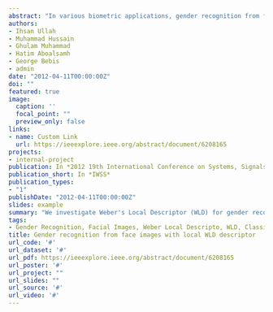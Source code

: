 ```yaml
---
abstract: "In various biometric applications, gender recognition from facial images plays an important role. In this paper, we investigate Weber's Local Descriptor (WLD) for gender recognition. WLD is a texture descriptor that performs better than other similar descriptors but it is holistic due to its very construction. We extend it by introducing local spatial information; divide an image into a number of blocks, calculate WLD descriptor for each block and concatenate them. This spatial WLD descriptor has better discriminatory power. Spatial WLD descriptor has three parameters. Through a large number of experiments performed on FERET database, we report the best combination of these parameters and that our proposed spatial WLD descriptor with simplest classifier gives much better accuracy i.e. 99.08% with lesser algorithmic complexity than state-of-the-art gender recognition approaches."
authors:
- Ihsan Ullah
- Muhammad Hussain
- Ghulam Muhammad
- Hatim Aboalsamh
- George Bebis
- admin
date: "2012-04-11T00:00:00Z"
doi: ""
featured: true
image:
  caption: ''
  focal_point: ""
  preview_only: false
links:
- name: Custom Link
  url: https://ieeexplore.ieee.org/abstract/document/6208165
projects:
- internal-project
publication: In *2012 19th International Conference on Systems, Signals and Image Processing (IWSS 12)*
publication_short: In *IWSS*
publication_types:
- "1"
publishDate: "2012-04-11T00:00:00Z"
slides: example
summary: "We investigate Weber's Local Descriptor (WLD) for gender recognition. WLD is a texture descriptor that performs better than other similar descriptors but it is holistic due to its very construction. We extend it by introducing local spatial information. (IWSS 12)"
tags:
- Gender Recognition, Facial Images, Weber Local Descripto, WLD, Classification, Biometic
title: Gender recognition from face images with local WLD descriptor
url_code: '#'
url_dataset: '#'
url_pdf: https://ieeexplore.ieee.org/abstract/document/6208165
url_poster: '#'
url_project: ""
url_slides: ""
url_source: '#'
url_video: '#'
---
```

